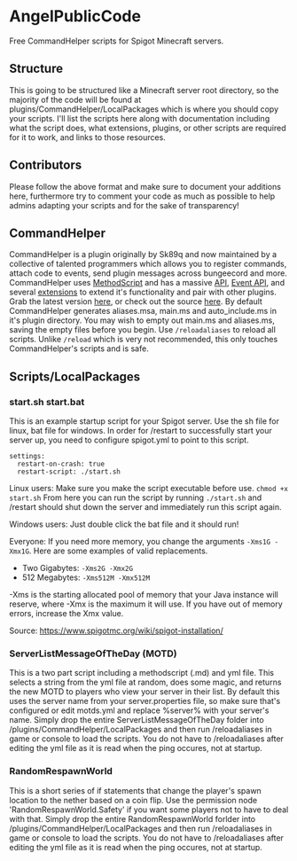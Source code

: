 # AngelPublicCode
Free CommandHelper scripts for Spigot Minecraft servers.

## Structure
This is going to be structured like a Minecraft server root directory, so the majority of the code will be found at plugins/CommandHelper/LocalPackages which is where you should copy your scripts. I'll list the scripts here along with documentation including what the script does, what extensions, plugins, or other scripts are required for it to work, and links to those resources.

## Contributors
Please follow the above format and make sure to document your additions here, furthermore try to comment your code as much as possible to help admins adapting your scripts and for the sake of transparency!

## CommandHelper
CommandHelper is a plugin originally by Sk89q and now maintained by a collective of talented programmers which allows you to register commands, attach code to events, send plugin messages across bungeecord and more. CommandHelper uses [MethodScript](https://methodscript.com/) and has a massive [API](https://methodscript.com/docs/3.3.4/API.html), [Event API](https://methodscript.com/docs/3.3.4/Event_API.html), and several [extensions](https://letsbuild.net/jenkins/) to extend it's functionality and pair with other plugins. Grab the latest version [here](https://builds.enginehub.org/), or check out the source [here](https://github.com/EngineHub/CommandHelper). By default CommandHelper generates aliases.msa, main.ms and auto_include.ms in it's plugin directory. You may wish to empty out main.ms and aliases.ms, saving the empty files before you begin. Use `/reloadaliases` to reload all scripts. Unlike `/reload` which is very not recommended, this only touches CommandHelper's scripts and is safe.

## Scripts/LocalPackages
### start.sh start.bat
This is an example startup script for your Spigot server. Use the sh file for linux, bat file for windows. In order for /restart to successfully start your server up, you need to configure spigot.yml to point to this script.

```
settings:
  restart-on-crash: true
  restart-script: ./start.sh
```

Linux users: Make sure you make the script executable before use. `chmod +x start.sh` From here you can run the script by running `./start.sh` and /restart should shut down the server and immediately run this script again.

Windows users: Just double click the bat file and it should run!

Everyone: If you need more memory, you change the arguments `-Xms1G -Xmx1G`. Here are some examples of valid replacements.
- Two Gigabytes: `-Xms2G -Xmx2G`
- 512 Megabytes: `-Xms512M -Xmx512M`

-Xms is the starting allocated pool of memory that your Java instance will reserve, where -Xmx is the maximum it will use. If you have out of memory errors, increase the Xmx value.

Source: https://www.spigotmc.org/wiki/spigot-installation/

### ServerListMessageOfTheDay (MOTD)
This is a two part script including a methodscript (.md) and yml file.
This selects a string from the yml file at random, does some magic, and returns the new MOTD to players who view your server in their list.
By default this uses the server name from your server.properties file, so make sure that's configured or edit motds.yml and replace %server% with your server's name.
Simply drop the entire ServerListMessageOfTheDay folder into /plugins/CommandHelper/LocalPackages and then run /reloadaliases in game or console to load the scripts. You do not have to /reloadaliases after editing the yml file as it is read when the ping occures, not at startup.

### RandomRespawnWorld
This is a short series of if statements that change the player's spawn location to the nether based on a coin flip. Use the permission node 'RandomRespawnWorld.Safety' if you want some players not to have to deal with that. Simply drop the entire RandomRespawnWorld forlder into /plugins/CommandHelper/LocalPackages and then run /reloadaliases in game or console to load the scripts. You do not have to /reloadaliases after editing the yml file as it is read when the ping occures, not at startup.